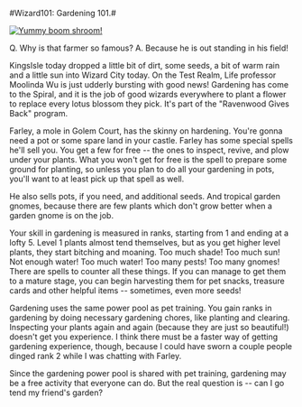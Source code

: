 #Wizard101: Gardening 101.#

[![](http://westkarana.com/wp-content/uploads/2010/11/WizardGraphicalClient-2010-11-23-00-55-16-79-480x384.jpg "Yummy boom shroom!")](http://westkarana.com/wp-content/uploads/2010/11/WizardGraphicalClient-2010-11-23-00-55-16-79.jpg)

Q. Why is that farmer so famous?
A. Because he is out standing in his field!

KingsIsle today dropped a little bit of dirt, some seeds, a bit of warm rain and a little sun into Wizard City today. On the Test Realm, Life professor Moolinda Wu is just udderly bursting with good news! Gardening has come to the Spiral, and it is the job of good wizards everywhere to plant a flower to replace every lotus blossom they pick. It's part of the "Ravenwood Gives Back" program.

Farley, a mole in Golem Court, has the skinny on hardening. You're gonna need a pot or some spare land in your castle. Farley has some special spells he'll sell you. You get a few for free -- the ones to inspect, revive, and plow under your plants. What you won't get for free is the spell to prepare some ground for planting, so unless you plan to do all your gardening in pots, you'll want to at least pick up that spell as well.

He also sells pots, if you need, and additional seeds. And tropical garden gnomes, because there are few plants which don't grow better when a garden gnome is on the job.

Your skill in gardening is measured in ranks, starting from 1 and ending at a lofty 5. Level 1 plants almost tend themselves, but as you get higher level plants, they start bitching and moaning. Too much shade! Too much sun! Not enough water! Too much water! Too many pests! Too many gnomes! There are spells to counter all these things. If you can manage to get them to a mature stage, you can begin harvesting them for pet snacks, treasure cards and other helpful items -- sometimes, even more seeds!

Gardening uses the same power pool as pet training. You gain ranks in gardening by doing necessary gardening chores, like planting and clearing. Inspecting your plants again and again (because they are just so beautiful!) doesn't get you experience. I think there must be a faster way of getting gardening experience, though, because I could have sworn a couple people dinged rank 2 while I was chatting with Farley.

Since the gardening power pool is shared with pet training, gardening may be a free activity that everyone can do. But the real question is -- can I go tend my friend's garden?

